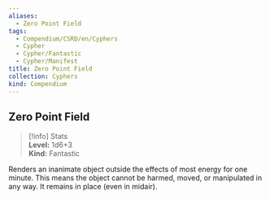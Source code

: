 ```yaml
---
aliases:
  - Zero Point Field
tags:
  - Compendium/CSRD/en/Cyphers
  - Cypher
  - Cypher/Fantastic
  - Cypher/Manifest
title: Zero Point Field
collection: Cyphers
kind: Compendium
---
```

## Zero Point Field  
>[!info] Stats  
> **Level:** 1d6+3  
> **Kind:** Fantastic
  
Renders an inanimate object outside the effects of most energy for one minute. This means the object cannot be harmed, moved, or manipulated in any way. It remains in place (even in midair).